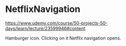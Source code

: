 # NetflixNavigation

https://www.udemy.com/course/50-projects-50-days/learn/lecture/23599946#content

Hamburger icon. Clicking on it Netflix navigation opens.
